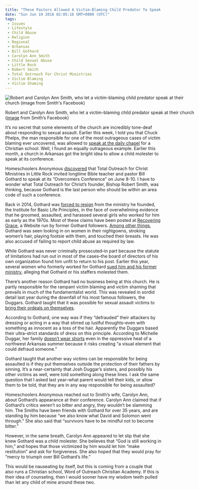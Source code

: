 ```yaml
---
title: "These Pastors Allowed A Victim-Blaming Child Predator To Speak At Their Church"
date: "Sun Jun 19 2016 02:05:16 GMT+0000 (UTC)"
tags: 
 - Issues
 - Lifestyle
 - Child Abuse
 - Religion
 - Regional
 - Arkansas
 - Bill Gothard
 - Carolyn Ann Smith
 - Child Sexual Abuse
 - Little Rock
 - Robert Smith
 - Total Outreach For Christ Ministries
 - Victim Blaming
 - Victim Shaming
---
```

<p><!--OffDef--></p><p><!--Ads1--></p><div id="attachment_138008" style="width: 610px" class="wp-caption aligncenter"><img class="size-large wp-image-138008" src="//i2.wp.com/cdn.liberalamerica.org/wp-content/uploads/2016/06/Robert-and-Carolyn-Ann-Smith-600x544.jpg?resize=600%2C544" alt="Robert and Carolyn Ann Smith, who let a victim-blaming child predator speak at their church (image from Smith&apos;s Facebook)" srcset="//cdn.liberalamerica.org/wp-content/uploads/2016/06/Robert-and-Carolyn-Ann-Smith.jpg 600w, //cdn.liberalamerica.org/wp-content/uploads/2016/06/Robert-and-Carolyn-Ann-Smith.jpg 64w, //cdn.liberalamerica.org/wp-content/uploads/2016/06/Robert-and-Carolyn-Ann-Smith.jpg 350w, //cdn.liberalamerica.org/wp-content/uploads/2016/06/Robert-and-Carolyn-Ann-Smith.jpg 700w" sizes="(max-width: 600px) 100vw, 600px" data-recalc-dims="1">
<p class="wp-caption-text">Robert and Carolyn Ann Smith, who let a victim-blaming child predator speak at their church (<a href="https://www.facebook.com/tochrist/photos/a.656206884430837.1073741827.232187616832768/1178265572224963/?type=3&amp;permPage=1" onclick="__gaTracker(&apos;send&apos;, &apos;event&apos;, &apos;outbound-article&apos;, &apos;https://www.facebook.com/tochrist/photos/a.656206884430837.1073741827.232187616832768/1178265572224963/?type=3&amp;permPage=1&apos;, &apos;image&apos;);">image</a> from Smith&#x2019;s Facebook)</p>
</div><p>It&#x2019;s no secret that some elements of the church are incredibly tone-deaf about responding to sexual assault. Earlier this week, I told you&#xA0;that Chuck Phelps, the man responsible for one of the most outrageous cases of victim blaming ever uncovered, was allowed to <a href="http://www.liberalamerica.org/2016/06/15/christianist-principal-condone-victim-blaming/">speak at the daily chapel</a> for a Christian school. Well, I found an equally outrageous example. Earlier this month, a church in Arkansas got the bright idea to allow a child molester to speak at its conference.</p><p>Homeschoolers Anonymous <a href="https://homeschoolersanonymous.org/2016/06/15/christian-conference-features-alleged-sexual-predator-bill-gothard/" onclick="__gaTracker(&apos;send&apos;, &apos;event&apos;, &apos;outbound-article&apos;, &apos;https://homeschoolersanonymous.org/2016/06/15/christian-conference-features-alleged-sexual-predator-bill-gothard/&apos;, &apos;discovered&apos;);">discovered</a> that Total Outreach for Christ Ministries in Little Rock invited longtime Bible teacher and pastor Bill Gothard to speak at its &#x201C;Overcomers Conference&#x201D; on June 8-10. I&#xA0;have to wonder what&#xA0;Total Outreach for Christ&#x2019;s founder, Bishop Robert Smith, was thinking, because Gothard is the last person who should be within an area code of such a conference.</p><p>Back in 2014, Gothard was <a href="http://www.liberalamerica.org/2015/05/23/bombshell-founder-of-treatment-center-josh-duggar-went-to-resigned-after-also-being-accused-of-sexual-misconduct/">forced to resign</a> from the ministry he founded, the Institute for Basic Life Principles, in the face of overwhelming evidence that he&#xA0;groomed, assaulted, and harassed several girls who worked for him as early as the 1970s. Most of these claims have been posted at <a href="http://www.recoveringgrace.org/gothardfiles" onclick="__gaTracker(&apos;send&apos;, &apos;event&apos;, &apos;outbound-article&apos;, &apos;http://www.recoveringgrace.org/gothardfiles&apos;, &apos;Recovering Grace&apos;);">Recovering Grace</a>, a Website run by former Gothard followers. <a href="http://www.dailykos.com/story/2014/03/01/1281398/-Fundie-leader-Bill-Gothard-accused-of-harassing-women-and-failing-to-report-child-abuse" onclick="__gaTracker(&apos;send&apos;, &apos;event&apos;, &apos;outbound-article&apos;, &apos;http://www.dailykos.com/story/2014/03/01/1281398/-Fundie-leader-Bill-Gothard-accused-of-harassing-women-and-failing-to-report-child-abuse&apos;, &apos;Among other things&apos;);">Among other things</a>, Gothard was seen looking in on women in their nightgowns, stroking women&#x2019;s hair, playing footsie with them, and touched their breasts. He was also accused of failing to report child abuse as required by law.</p><p>While Gothard was never criminally prosecuted&#x2013;in part because the statute of limitations had run out in most of the cases&#x2013;the board of directors of his own organization found him unfit to return to his post. Earlier this year, several women who formerly worked for Gothard <a href="http://www.liberalamerica.org/2016/01/08/duggar-mentor-faces-lawsuit-from-10-women-scarred-by-his-debauchery/">sued him and his former ministry</a>, alleging that Gothard or his staffers molested them.</p><p>There&#x2019;s another reason Gothard had no business being at this church. He is partly&#xA0;responsible for the rampant victim blaming and victim shaming that prevails in much of the fundamentalist world. This was revealed in sordid detail last year during the downfall of his most famous followers, the Duggars. Gothard taught&#xA0;that it was possible for sexual assault victims to <a href="http://www.liberalamerica.org/2015/05/27/were-duggar-kids-told-being-sexually-assaulted-was-their-fault-if-they-defraud-their-attacker/">bring their ordeals on themselves</a>.</p><p>According to Gothard, one way was if they &#x201C;defrauded&#x201D; their attackers by dressing or acting in a way that stirred up lustful thoughts&#x2013;even with something as innocent as a toss of the hair. Apparently the Duggars based their ultra-strict standards of dress on this principle. According to Michelle Duggar, her family <a href="http://www.liberalamerica.org/2015/06/02/does-old-tlc-blog-post-on-modesty-by-michelle-duggar-blame-victims-for-being-assaulted/">doesn&#x2019;t wear shorts</a> even in the oppressive heat of a northwest Arkansas summer because it risks creating &#x201C;a visual element that could defraud someone.&#x201D;</p><p>Gothard taught that another way victims can be responsible for being assaulted is&#xA0;if they put themselves outside the protection of their fathers by sinning. It&#x2019;s a near-certainty that Josh Duggar&#x2019;s sisters, and possibly his other victims as well, were told something along these lines. I ask the same question that I asked last year&#x2013;what parent would tell their kids, or allow them to be told, that they are in any way responsible for being assaulted?</p><p>Homeschoolers Anonymous reached out to Smith&#x2019;s wife, Carolyn Ann, about Gothard&#x2019;s appearance at their conference. Carolyn Ann claimed that&#xA0;if Gothard&#x2019;s critics weren&#x2019;t so bitter and angry, they wouldn&#x2019;t be slamming him. The Smiths have been friends with Gothard for over 35 years, and are standing by him because &#x201C;we also know what David and Solomon went through.&#x201D; She also&#xA0;said that &#x201C;survivors have to be mindful not to become bitter.&#x201D;</p><p>However, in the same breath, Carolyn Ann appeared to let slip that she knew Gothard was a child molester. She believes that &#x201C;God is still working in him,&#x201D; and hopes that those victimized by him would let him &#x201C;make restitution&#x201D; and ask for forgiveness. She also hoped that they would pray for &#x201C;mercy to triumph over Bill Gothard&#x2019;s life.&#x201D;</p><p>This would be nauseating by itself, but this is coming from a couple that also runs a Christian school, Word of Outreach Christian Academy. If this is their idea of counseling, then I would sooner have my wisdom teeth pulled than let any child of mine around these two.</p><p><!--Ads2--></p>